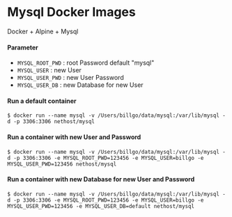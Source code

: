 # Mysql Docker Images

Docker + Alpine + Mysql 

#### Parameter
- `MYSQL_ROOT_PWD` : root Password default "mysql"
- `MYSQL_USER` : new User
- `MYSQL_USER_PWD` : new User Password
- `MYSQL_USER_DB` : new Database for new User

#### Run a default container
```
$ docker run --name mysql -v /Users/billgo/data/mysql:/var/lib/mysql -d -p 3306:3306 nethost/mysql
```

#### Run a container with new User and Password
```
$ docker run --name mysql -v /Users/billgo/data/mysql:/var/lib/mysql -d -p 3306:3306 -e MYSQL_ROOT_PWD=123456 -e MYSQL_USER=billgo -e MYSQL_USER_PWD=123456 nethost/mysql
```

#### Run a container with new Database for new User and Password
```
$ docker run --name mysql -v /Users/billgo/data/mysql:/var/lib/mysql -d -p 3306:3306 -e MYSQL_ROOT_PWD=123456 -e MYSQL_USER=billgo -e MYSQL_USER_PWD=123456 -e MYSQL_USER_DB=default nethost/mysql
```